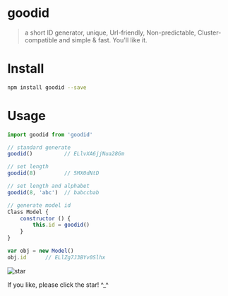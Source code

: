 # goodid
> a short ID generator, unique, Url-friendly, Non-predictable, Cluster-compatible and simple & fast. You'll like it.

# Install

``` sh
npm install goodid --save

```

# Usage

``` js
import goodid from 'goodid'

// standard generate
goodid()          // ELlvXA6jjNua28Gm

// set length
goodid(8)         // 5MX0dNtD

// set length and alphabet
goodid(8, 'abc')  // babccbab

// generate model id
Class Model {
    constructor () {
        this.id = goodid()
    }
}

var obj = new Model()
obj.id      // ELlZg7J3BYv0Slhx
```

![star](https://user-gold-cdn.xitu.io/2018/7/24/164ca9c0e943dcd7?w=240&h=240&f=png&s=41877)

If you like, please click the star! ^_^

